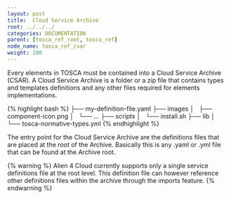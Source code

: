 ```yaml
---
layout: post
title:  Cloud Service Archive
root: ../../../
categories: DOCUMENTATION
parent: [tosca_ref_root, tosca_ref]
node_name: tosca_ref_csar
weight: 100
---
```


Every elements in TOSCA must be contained into a Cloud Service Archive (CSAR). A Cloud Service Archive is a folder or a zip file that contains types and templates definitions and any other files required for elements implementations.

{% highlight bash %}
├── my-definition-file.yaml
├── images
│   ├── component-icon.png
│   └── ...
├── scripts
│   └── install.sh
├── lib
│   └── tosca-normative-types.yml
{% endhighlight %}

The entry point for the Cloud Service Archive are the definitions files that are placed at the root of the Archive. Basically this is any .yaml or .yml file that can be found at the Archive root.

{% warning %}
Alien 4 Cloud currently supports only a single service definitions file at the root level. This definition file can however reference other definitions files within the archive through the imports feature.
{% endwarning %}
